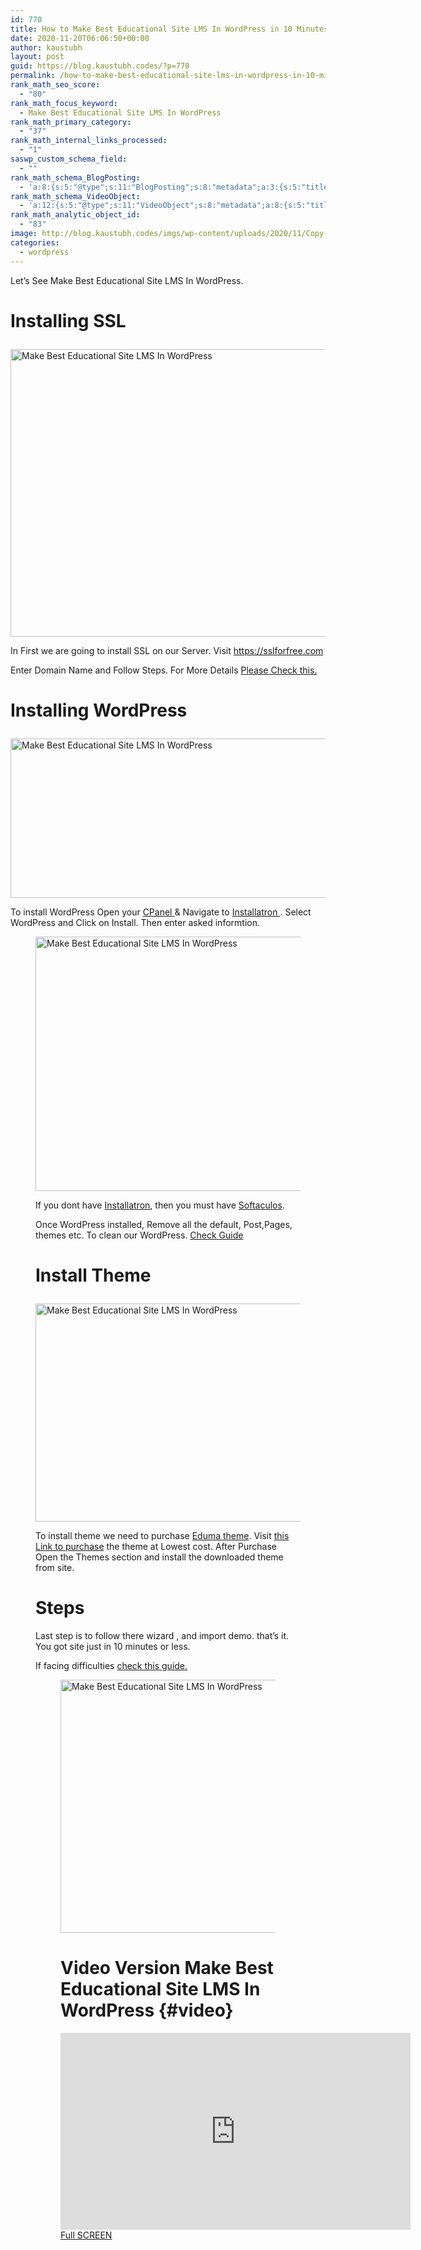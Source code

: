 ```yaml
---
id: 770
title: How to Make Best Educational Site LMS In WordPress in 10 Minutes?
date: 2020-11-20T06:06:50+00:00
author: kaustubh
layout: post
guid: https://blog.kaustubh.codes/?p=770
permalink: /how-to-make-best-educational-site-lms-in-wordpress-in-10-minutes/
rank_math_seo_score:
  - "80"
rank_math_focus_keyword:
  - Make Best Educational Site LMS In WordPress
rank_math_primary_category:
  - "37"
rank_math_internal_links_processed:
  - "1"
saswp_custom_schema_field:
  - ""
rank_math_schema_BlogPosting:
  - 'a:8:{s:5:"@type";s:11:"BlogPosting";s:8:"metadata";a:3:{s:5:"title";s:7:"Article";s:4:"type";s:8:"template";s:9:"isPrimary";b:1;}s:8:"headline";s:11:"%seo_title%";s:11:"description";s:17:"%seo_description%";s:13:"datePublished";s:20:"%date(Y-m-dTH:i:sP)%";s:12:"dateModified";s:24:"%modified(Y-m-dTH:i:sP)%";s:5:"image";a:2:{s:5:"@type";s:11:"ImageObject";s:3:"url";s:16:"%post_thumbnail%";}s:6:"author";a:2:{s:5:"@type";s:6:"Person";s:4:"name";s:6:"%name%";}}'
rank_math_schema_VideoObject:
  - 'a:12:{s:5:"@type";s:11:"VideoObject";s:8:"metadata";a:8:{s:5:"title";s:5:"Video";s:4:"type";s:8:"template";s:9:"shortcode";s:15:"s-605750e56c268";s:9:"isPrimary";b:0;s:23:"reviewLocationShortcode";s:24:"[rank_math_rich_snippet]";s:8:"category";s:12:"%categories%";s:4:"tags";s:6:"%tags%";s:15:"isAutoGenerated";b:1;}s:4:"name";s:11:"%seo_title%";s:11:"description";s:17:"%seo_description%";s:10:"uploadDate";s:10:"2020-11-21";s:12:"thumbnailUrl";s:16:"%post_thumbnail%";s:8:"embedUrl";s:56:"https://www.youtube.com/embed/H_0CrDBZApM?feature=oembed";s:10:"contentUrl";s:0:"";s:8:"duration";s:8:"PT12M36S";s:5:"width";s:4:"1280";s:6:"height";s:3:"720";s:16:"isFamilyFriendly";b:1;}'
rank_math_analytic_object_id:
  - "83"
image: http://blog.kaustubh.codes/imgs/wp-content/uploads/2020/11/Copy-of-how-to-create-aws-ec2-instance.png
categories:
  - wordpress
---
```

Let&#8217;s See Make Best Educational Site LMS In WordPress.

# Installing SSL<figure class="wp-block-image size-large">

<img loading="lazy" width="1024" height="460" src="http://blog.kaustubh.codes/imgs/wp-content/uploads/2020/11/image-11-1024x460.png" alt="Make Best Educational Site LMS In WordPress" class="wp-image-776" srcset="https://blog.kaustubh.codes/imgs/wp-content/uploads/2020/11/image-11-1024x460.png 1024w, https://blog.kaustubh.codes/imgs/wp-content/uploads/2020/11/image-11-300x135.png 300w, https://blog.kaustubh.codes/imgs/wp-content/uploads/2020/11/image-11-768x345.png 768w, https://blog.kaustubh.codes/imgs/wp-content/uploads/2020/11/image-11.png 1104w" sizes="(max-width: 1024px) 100vw, 1024px" /> 

In First we are going to install SSL on our Server. Visit <a aria-label="https://sslforfree.com (opens in a new tab)" href="https://sslforfree.com" target="_blank" rel="noreferrer noopener nofollow" class="rank-math-link">https://sslforfree.com</a>

Enter Domain Name and Follow Steps. For More Details [Please Check this.](#video)

# Installing WordPress<figure class="wp-block-image size-large">

<img loading="lazy" width="648" height="255" src="http://blog.kaustubh.codes/imgs/wp-content/uploads/2020/11/image-12.png" alt="Make Best Educational Site LMS In WordPress" class="wp-image-777" srcset="https://blog.kaustubh.codes/imgs/wp-content/uploads/2020/11/image-12.png 648w, https://blog.kaustubh.codes/imgs/wp-content/uploads/2020/11/image-12-300x118.png 300w" sizes="(max-width: 648px) 100vw, 648px" /> 

To install WordPress Open your <a aria-label="CPanel  (opens in a new tab)" href="https://en.wikipedia.org/wiki/CPANEL" rel="noreferrer noopener nofollow" target="_blank" class="rank-math-link">CPanel </a>& Navigate to <a aria-label="Installatron  (opens in a new tab)" href="https://en.wikipedia.org/wiki/Installatron" target="_blank" rel="noreferrer noopener nofollow" class="rank-math-link">Installatron </a>. Select WordPress and Click on Install. Then enter asked informtion.<figure class="wp-block-image size-large">

<img loading="lazy" width="1024" height="407" src="http://blog.kaustubh.codes/imgs/wp-content/uploads/2020/11/image-13-1024x407.png" alt="Make Best Educational Site LMS In WordPress" class="wp-image-778" srcset="https://blog.kaustubh.codes/imgs/wp-content/uploads/2020/11/image-13-1024x407.png 1024w, https://blog.kaustubh.codes/imgs/wp-content/uploads/2020/11/image-13-300x119.png 300w, https://blog.kaustubh.codes/imgs/wp-content/uploads/2020/11/image-13-768x305.png 768w, https://blog.kaustubh.codes/imgs/wp-content/uploads/2020/11/image-13.png 1112w" sizes="(max-width: 1024px) 100vw, 1024px" /> 

If you dont have <a rel="noreferrer noopener" href="https://en.wikipedia.org/wiki/Installatron" target="_blank">Installatron</a>, then you must have <a aria-label="Softaculos (opens in a new tab)" href="https://en.wikipedia.org/wiki/Softaculos" target="_blank" rel="noreferrer noopener nofollow" class="rank-math-link">Softaculos</a>.

Once WordPress installed, Remove all the default, Post,Pages, themes etc. To clean our WordPress. [Check Guide](#video)

# Install Theme<figure class="wp-block-image size-large">

<img loading="lazy" width="1024" height="349" src="http://blog.kaustubh.codes/imgs/wp-content/uploads/2020/11/image-14-1024x349.png" alt="Make Best Educational Site LMS In WordPress" class="wp-image-779" srcset="https://blog.kaustubh.codes/imgs/wp-content/uploads/2020/11/image-14-1024x349.png 1024w, https://blog.kaustubh.codes/imgs/wp-content/uploads/2020/11/image-14-300x102.png 300w, https://blog.kaustubh.codes/imgs/wp-content/uploads/2020/11/image-14-768x262.png 768w, https://blog.kaustubh.codes/imgs/wp-content/uploads/2020/11/image-14.png 1110w" sizes="(max-width: 1024px) 100vw, 1024px" /> 

To install theme we need to purchase <a href="http://swayalgo.com/eduma" target="_blank" aria-label=" (opens in a new tab)" rel="noreferrer noopener sponsored" class="rank-math-link">Eduma theme</a>. Visit <a href="http://swayalgo.com/eduma" target="_blank" aria-label=" (opens in a new tab)" rel="noreferrer noopener sponsored" class="rank-math-link">this Link to purchase</a> the theme at Lowest cost. After Purchase Open the Themes section and install the downloaded theme from site.

# Steps

Last step is to follow there wizard , and import demo. that&#8217;s it. You got site just in 10 minutes or less.

If facing difficulties [check this guide.](#video)<figure class="wp-block-image size-large">

<img loading="lazy" width="1024" height="405" src="http://blog.kaustubh.codes/imgs/wp-content/uploads/2020/11/image-15-1024x405.png" alt="Make Best Educational Site LMS In WordPress" class="wp-image-780" srcset="https://blog.kaustubh.codes/imgs/wp-content/uploads/2020/11/image-15-1024x405.png 1024w, https://blog.kaustubh.codes/imgs/wp-content/uploads/2020/11/image-15-300x119.png 300w, https://blog.kaustubh.codes/imgs/wp-content/uploads/2020/11/image-15-768x304.png 768w, https://blog.kaustubh.codes/imgs/wp-content/uploads/2020/11/image-15.png 1118w" sizes="(max-width: 1024px) 100vw, 1024px" /> 

# Video Version Make Best Educational Site LMS In WordPress {#video}
<iframe width="560" height="315" src="https://www.youtube.com/embed/H_0CrDBZApM" title="YouTube video player" frameborder="0" allow="accelerometer; autoplay; clipboard-write; encrypted-media; gyroscope; picture-in-picture" allowfullscreen></iframe>

<div class="wp-block-buttons">
  <div class="wp-block-button is-style-outline">
    <a class="wp-block-button__link has-white-color has-vivid-cyan-blue-to-vivid-purple-gradient-background has-text-color has-background" href="https://www.youtube.com/watch?v=Ko5hZ5gC7k8&ab_channel=ProgrammingHelp" target="_blank" rel="noreferrer noopener">Full SCREEN</a>
  </div>
</div>